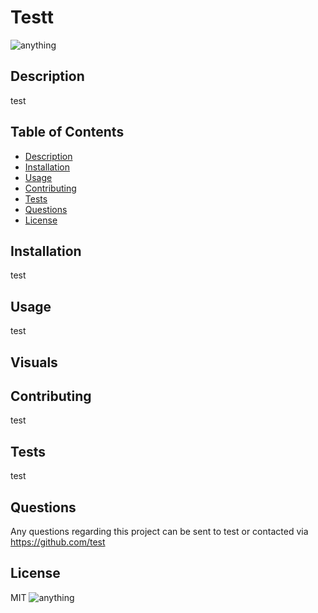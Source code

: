 
  # Testt
  
  ![anything](https://img.shields.io/badge/license-MIT-green)
  ## Description
  test

  ## Table of Contents
  * [Description](#description)
  * [Installation](#installation)
  * [Usage](#usage)
  * [Contributing](#contributing)
  * [Tests](#tests)
  * [Questions](#questions)
  * [License](#license)
  
  ## Installation
  test
  
  ## Usage
  test

  ## Visuals

  
  ## Contributing
  test
  
  ## Tests
  test

  ## Questions
  Any questions regarding this project can be sent to test or contacted via https://github.com/test
  
  
  ## License
  MIT
  ![anything](https://img.shields.io/badge/banana-potato-blue)
  
  
  